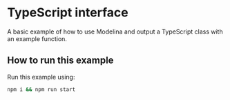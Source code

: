 # TypeScript interface

A basic example of how to use Modelina and output a TypeScript class with an example function.

## How to run this example
Run this example using:

```sh
npm i && npm run start
```
